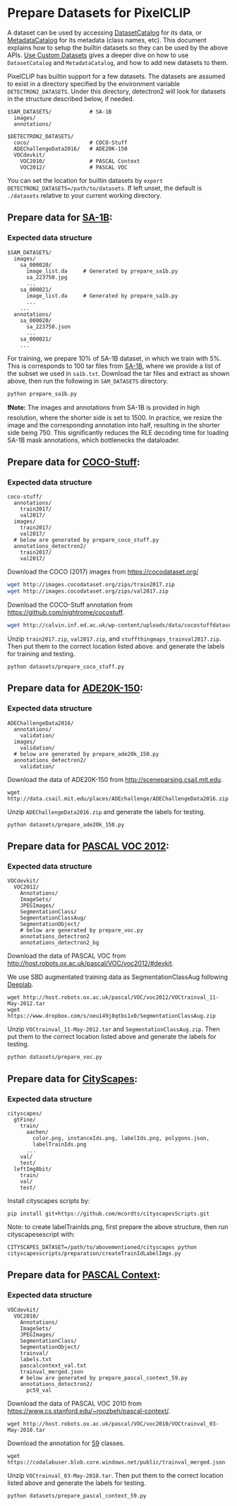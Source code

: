 # Prepare Datasets for PixelCLIP

A dataset can be used by accessing [DatasetCatalog](https://detectron2.readthedocs.io/modules/data.html#detectron2.data.DatasetCatalog)
for its data, or [MetadataCatalog](https://detectron2.readthedocs.io/modules/data.html#detectron2.data.MetadataCatalog) for its metadata (class names, etc).
This document explains how to setup the builtin datasets so they can be used by the above APIs.
[Use Custom Datasets](https://detectron2.readthedocs.io/tutorials/datasets.html) gives a deeper dive on how to use `DatasetCatalog` and `MetadataCatalog`,
and how to add new datasets to them.

PixelCLIP has builtin support for a few datasets.
The datasets are assumed to exist in a directory specified by the environment variable
`DETECTRON2_DATASETS`.
Under this directory, detectron2 will look for datasets in the structure described below, if needed.
```
$SAM_DATASETS/            # SA-1B
  images/   
  annotations/

$DETECTRON2_DATASETS/
  coco/                   # COCO-Stuff
  ADEChallengeData2016/   # ADE20K-150
  VOCdevkit/ 
    VOC2010/              # PASCAL Context
    VOC2012/              # PASCAL VOC
```

You can set the location for builtin datasets by `export DETECTRON2_DATASETS=/path/to/datasets`.
If left unset, the default is `./datasets` relative to your current working directory.


## Prepare data for [SA-1B](https://ai.meta.com/datasets/segment-anything/):

### Expected data structure

```
$SAM_DATASETS/
  images/
    sa_000020/
      image_list.da     # Generated by prepare_sa1b.py
      sa_223750.jpg
      ...
    sa_000021/
      image_list.da     # Generated by prepare_sa1b.py
      ...
    ...
  annotations/
    sa_000020/
      sa_223750.json
      ...
    sa_000021/
    ...
```
For training, we prepare 10% of SA-1B dataset, in which we train with 5%. This is corresponds to 100 tar files from [SA-1B](https://ai.meta.com/datasets/segment-anything-downloads/), where we provide a list of the subset we used in `sa1b.txt`. Download the tar files and extract as shown above, then run the following in `SAM_DATASETS` directory.

```
python prepare_sa1b.py
```

**❗️Note:** The images and annotations from SA-1B is provided in high resolution, where the shorter side is set to 1500. 
In practice, we resize the image and the corresponding annotation into half, resulting in the shorter side being 750. This significantly reduces the RLE decoding time for loading SA-1B mask annotations, which bottlenecks the dataloader.


## Prepare data for [COCO-Stuff](https://github.com/nightrome/cocostuff):

### Expected data structure

```
coco-stuff/
  annotations/
    train2017/
    val2017/
  images/
    train2017/
    val2017/
  # below are generated by prepare_coco_stuff.py
  annotations_detectron2/
    train2017/
    val2017/ 
```
Download the COCO (2017) images from https://cocodataset.org/

```bash
wget http://images.cocodataset.org/zips/train2017.zip
wget http://images.cocodataset.org/zips/val2017.zip
```

Download the COCO-Stuff annotation from https://github.com/nightrome/cocostuff.
```bash
wget http://calvin.inf.ed.ac.uk/wp-content/uploads/data/cocostuffdataset/stuffthingmaps_trainval2017.zip
```
Unzip `train2017.zip`, `val2017.zip`, and `stuffthingmaps_trainval2017.zip`. Then put them to the correct location listed above. and generate the labels for training and testing.

```
python datasets/prepare_coco_stuff.py
```



## Prepare data for [ADE20K-150](http://sceneparsing.csail.mit.edu):

### Expected data structure 
```
ADEChallengeData2016/
  annotations/
    validation/
  images/
    validation/
  # below are generated by prepare_ade20k_150.py
  annotations_detectron2/
    validation/
```
Download the data of ADE20K-150 from http://sceneparsing.csail.mit.edu.
```
wget http://data.csail.mit.edu/places/ADEchallenge/ADEChallengeData2016.zip
```
Unzip `ADEChallengeData2016.zip` and generate the labels for testing.
```
python datasets/prepare_ade20k_150.py
```

## Prepare data for [PASCAL VOC 2012](http://host.robots.ox.ac.uk/pascal/VOC/voc2012/#devkit):


### Expected data structure 
```
VOCdevkit/
  VOC2012/
    Annotations/
    ImageSets/
    JPEGImages/
    SegmentationClass/
    SegmentationClassAug/ 
    SegmentationObject/
    # below are generated by prepare_voc.py
    annotations_detectron2
    annotations_detectron2_bg

```
Download the data of PASCAL VOC from http://host.robots.ox.ac.uk/pascal/VOC/voc2012/#devkit.

We use SBD augmentated training data as SegmentationClassAug following [Deeplab](https://github.com/kazuto1011/deeplab-pytorch/blob/master/data/datasets/voc12/README.md).
```
wget http://host.robots.ox.ac.uk/pascal/VOC/voc2012/VOCtrainval_11-May-2012.tar
wget https://www.dropbox.com/s/oeu149j8qtbs1x0/SegmentationClassAug.zip
```
Unzip `VOCtrainval_11-May-2012.tar` and `SegmentationClassAug.zip`. Then put them to the correct location listed above and generate the labels for testing.
```
python datasets/prepare_voc.py
```


## Prepare data for [CityScapes](https://www.cityscapes-dataset.com/downloads/):


### Expected data structure 
```
cityscapes/
  gtFine/
    train/
      aachen/
        color.png, instanceIds.png, labelIds.png, polygons.json,
        labelTrainIds.png
      ...
    val/
    test/
  leftImg8bit/
    train/
    val/
    test/
```
Install cityscapes scripts by:
```
pip install git+https://github.com/mcordts/cityscapesScripts.git
```
Note: to create labelTrainIds.png, first prepare the above structure, then run cityscapesescript with:

```
CITYSCAPES_DATASET=/path/to/abovementioned/cityscapes python cityscapesscripts/preparation/createTrainIdLabelImgs.py
```


## Prepare data for [PASCAL Context](https://www.cs.stanford.edu/~roozbeh/pascal-context/):


### Expected data structure 
```
VOCdevkit/
  VOC2010/
    Annotations/
    ImageSets/
    JPEGImages/
    SegmentationClass/
    SegmentationObject/
    trainval/
    labels.txt
    pascalcontext_val.txt
    trainval_merged.json
    # below are generated by prepare_pascal_context_59.py
    annotations_detectron2/
      pc59_val
```
Download the data of PASCAL VOC 2010 from https://www.cs.stanford.edu/~roozbeh/pascal-context/. 

```
wget http://host.robots.ox.ac.uk/pascal/VOC/voc2010/VOCtrainval_03-May-2010.tar
```
Download the annotation for [59](https://codalabuser.blob.core.windows.net/public/trainval_merged.json) classes.
```
wget https://codalabuser.blob.core.windows.net/public/trainval_merged.json
```
Unzip `VOCtrainval_03-May-2010.tar`. Then put them to the correct location listed above and generate the labels for testing.
```
python datasets/prepare_pascal_context_59.py
```
